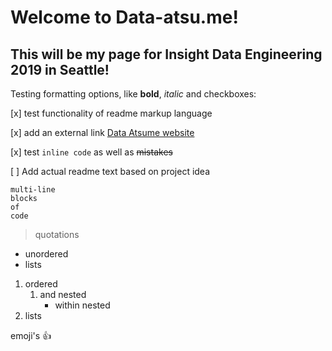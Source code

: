 # Welcome to Data-atsu.me!

## This will be my page for Insight Data Engineering 2019 in Seattle!

Testing formatting options, like **bold**, _italic_ and checkboxes:

[x] test functionality of readme markup language

[x] add an external link [Data Atsume website](http://www.data-atsu.me)

[x] test `inline code` as well as ~~mistakes~~

[ ] Add actual readme text based on project idea

```
multi-line
blocks
of
code
```

> quotations

- unordered
- lists

1. ordered
   1. and nested
      - within nested
2. lists

emoji's :+1:
